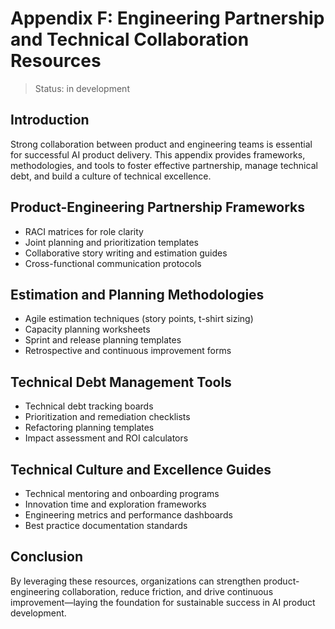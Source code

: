 # Appendix F: Engineering Partnership and Technical Collaboration Resources

> Status: in development

## Introduction

Strong collaboration between product and engineering teams is essential for successful AI product delivery. This appendix provides frameworks, methodologies, and tools to foster effective partnership, manage technical debt, and build a culture of technical excellence.

## Product-Engineering Partnership Frameworks
- RACI matrices for role clarity
- Joint planning and prioritization templates
- Collaborative story writing and estimation guides
- Cross-functional communication protocols

## Estimation and Planning Methodologies
- Agile estimation techniques (story points, t-shirt sizing)
- Capacity planning worksheets
- Sprint and release planning templates
- Retrospective and continuous improvement forms

## Technical Debt Management Tools
- Technical debt tracking boards
- Prioritization and remediation checklists
- Refactoring planning templates
- Impact assessment and ROI calculators

## Technical Culture and Excellence Guides
- Technical mentoring and onboarding programs
- Innovation time and exploration frameworks
- Engineering metrics and performance dashboards
- Best practice documentation standards

## Conclusion

By leveraging these resources, organizations can strengthen product-engineering collaboration, reduce friction, and drive continuous improvement—laying the foundation for sustainable success in AI product development. 